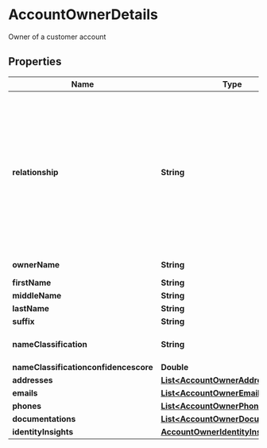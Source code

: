 

# AccountOwnerDetails

Owner of a customer account

## Properties

| Name | Type | Description | Notes |
|------------ | ------------- | ------------- | -------------|
|**relationship** | **String** | The type of relationship to the account: * \&quot;AUTHORIZED_USER\&quot;  * \&quot;BUSINESS\&quot;  * \&quot;FOR_BENEFIT_OF_PRIMARY\&quot;  * \&quot;FOR_BENEFIT_OF_PRIMARY_JOINT_RESTRICTED\&quot;  * \&quot;FOR_BENEFIT_OF_SECONDARY\&quot;  * \&quot;FOR_BENEFIT_OF_SECONDARY_JOINT_RESTRICTED\&quot;  * \&quot;FOR_BENEFIT_OF_SOLE_OWNER_RESTRICTED\&quot;  * \&quot;POWER_OF_ATTORNEY\&quot;  * \&quot;PRIMARY_JOINT_TENANTS\&quot;  * \&quot;PRIMARY\&quot;  * \&quot;PRIMARY_BORROWER\&quot;  * \&quot;PRIMARY_JOINT\&quot;  * \&quot;SECONDARY\&quot;  * \&quot;SECONDARY_JOINT_TENANTS\&quot;  * \&quot;SECONDARY_BORROWER\&quot;  * \&quot;SECONDARY_JOINT\&quot;  * \&quot;SOLE_OWNER\&quot;  * \&quot;TRUSTEE\&quot;  * \&quot;UNIFORM_TRANSFER_TO_MINOR\&quot; |  [optional] |
|**ownerName** | **String** | The full name of the account owner. Multiple account owners are returned in one string per the source data from the institution. |  |
|**firstName** | **String** | The first name of the account holder |  [optional] |
|**middleName** | **String** | The middle name of the account holder |  [optional] |
|**lastName** | **String** | The last name of the account holder |  [optional] |
|**suffix** | **String** | A generational or academic suffix |  [optional] |
|**nameClassification** | **String** | The classification of the account holder: * \&quot;person / personal / home\&quot; * \&quot;business\&quot; * \&quot;other\&quot; |  [optional] |
|**nameClassificationconfidencescore** | **Double** | The confidence score 0-100 of the name classification. |  [optional] |
|**addresses** | [**List&lt;AccountOwnerAddress&gt;**](AccountOwnerAddress.md) | List of addresses |  |
|**emails** | [**List&lt;AccountOwnerEmail&gt;**](AccountOwnerEmail.md) | List of emails |  [optional] |
|**phones** | [**List&lt;AccountOwnerPhone&gt;**](AccountOwnerPhone.md) | List of phones |  [optional] |
|**documentations** | [**List&lt;AccountOwnerDocumentation&gt;**](AccountOwnerDocumentation.md) | List of account owner documentation |  [optional] |
|**identityInsights** | [**AccountOwnerIdentityInsights**](AccountOwnerIdentityInsights.md) |  |  [optional] |




